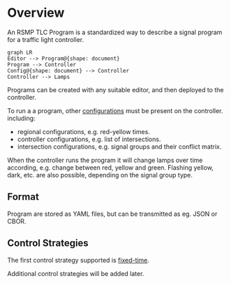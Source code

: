 # Overview
An RSMP TLC Program is a standardized way to describe a signal program for a traffic light controller.

```mermaid
graph LR
Editor --> Program@{shape: document}
Program --> Controller
Config@{shape: document} --> Controller
Controller --> Lamps
```

Programs can be created with any suitable editor, and then deployed to the controller.

To run a a program, other [configurations](configurations.md) must be present on the controller. including:
- regional configurations, e.g. red-yellow times.
- controller configurations, e.g. list of intersections.
- intersection configurations, e.g. signal groups and their conflict matrix.

When the controller runs the program it will change lamps over time according, e.g. change 
between red, yellow and green. Flashing yellow, dark, etc. are also possible, depending
on the signal group type.
 
## Format
Program are stored as YAML files, but can be transmitted as eg. JSON or CBOR.

## Control Strategies
The first control strategy supported is [fixed-time](fixed_time.md).

Additional control strategies will be added later.

